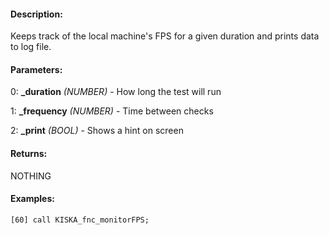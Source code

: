 #### Description:
Keeps track of the local machine's FPS for a given duration and prints data to log file.

#### Parameters:
0: **_duration** *(NUMBER)* - How long the test will run

1: **_frequency** *(NUMBER)* - Time between checks

2: **_print** *(BOOL)* - Shows a hint on screen

#### Returns:
NOTHING

#### Examples:
```sqf
[60] call KISKA_fnc_monitorFPS;
```

